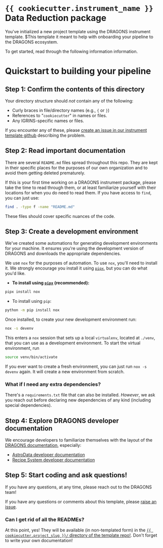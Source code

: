 # `{{ cookiecutter.instrument_name }}` Data Reduction package

You've initialized a new project template using the DRAGONS instrument template.
$This template it meant to help with onboarding your pipeline to the DRAGONS
ecosystem.

To get started, read through the following information information.

# Quickstart to building your pipeline

## Step 1: Confirm the contents of this directory

Your directory structure should _not_ contain any of the following:

- Curly braces in file/directory names (e.g., `{` or `}`)
- References to "`cookiecutter`" in names or files.
- Any IGRINS-specific names or files.

[github_issues_page]:
  https://github.com/GeminiDRSoftware/instrument_template/issues

If you encounter any of these, please [create an issue in our instrument
template github][github_issues_page] describing the problem.

## Step 2: Read important documentation

There are several `README.md` files spread throughout this repo. They are kept
in their specific places for the purposes of our own organization and to avoid
them getting deleted prematurely.

If this is your first time working on a DRAGONS instrument package, please take
the time to read through them, or at least familiarize yourself with their
locations for when you do need to read them. If you have access to `find`, you
can just use:

```bash
find . -type f -name "README.md"
```

These files should cover specific nuances of the code.

## Step 3: Create a development environment

We've created some automations for generating development environments for your
machine. It ensures you're using the development version of DRAGONS and
downloads the appropriate dependencies.

[pipx_link]: https://pipx.pypa.io/stable/

We use `nox` for the purposes of automation. To use `nox`, you'll need to
install it. We strongly encourage you install it using [`pipx`][pipx_link], but
you can do what you'd like.

- **To install using [`pipx`][pipx_link] (recommended):**

```bash
pipx install nox
```

- To install using `pip`:

```bash
python -m pip install nox
```

Once installed, to create your new development environment run:

```bash
nox -s devenv
```

This enters a `nox` session that sets up a local `virtualenv`, located at
`./venv`, that you can use as a development environment. To start the virtual
environment, run

```bash
source venv/bin/activate
```

If you ever want to create a fresh environment, you can just run `nox -s devenv`
again. It will create a new environment from scratch.

### What if I need any extra dependencies?

There's a `requirements.txt` file that can also be installed. _However_, we ask
you reach out before declaring new dependencies of any kind (including special
dependencies).

## Step 4: Explore DRAGONS developer documentation

[DRAGONS docs]: https://dragons.readthedocs.io/en/v3.2.0/
[AstroData dev docs]:
  https://dragons.readthedocs.io/projects/astrodata/en/v3.2.0/progmanual/index.html
[Recipe dev docs]:
  https://dragons.readthedocs.io/projects/recipe-system-prog-manual/en/v3.2.0/

We encourage developers to familiarize themselves with the layout of the
[DRAGONS documentation][DRAGONS docs], especially:

- [AstroData developer documentation][AstroData dev docs]
- [Recipe System developer documentation][Recipe dev docs]

## Step 5: Start coding and ask questions!

If you have any questions, at any time, please reach out to the DRAGONS team!

If you have any questions or comments about this template, please [raise an
issue][github_issues_page].

### Can I get rid of all the READMEs?

[project_slug_link]:
  https://github.com/GeminiDRSoftware/instrument_template/tree/main/%7B%7B%20cookiecutter.project_slug%20%7D%7D

At this point, yes! They will be available (in non-templated form) in the
[`{{ cookiecutter.project_slug }}/` directory of the template
repo!][project_slug_link]. Don't forget to write your own documentation!
